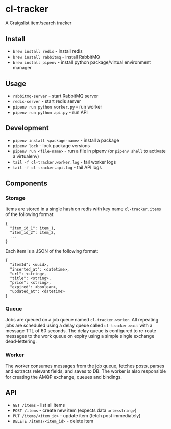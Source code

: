 # cl-tracker

A Craigslist item/search tracker

## Install

- `brew install redis` - install redis
- `brew install rabbitmq` - install RabbitMQ
- `brew install pipenv` - install python package/virtual environment manager

## Usage

- `rabbitmq-server` - start RabbitMQ server
- `redis-server` - start redis server
- `pipenv run python worker.py` - run worker
- `pipenv run python api.py` - run API

## Development

- `pipenv install <package-name>` - install a package
- `pipenv lock` - lock package versions
- `pipenv run <file-name>` - run a file in pipenv (or `pipenv shell` to activate a virtualenv)
- `tail -f cl-tracker.worker.log` - tail worker logs
- `tail -f cl-tracker.api.log` - tail API logs

## Components

### Storage

Items are stored in a single hash on redis with key name `cl-tracker.items` of the following format:

```
{
  "item_id_1": item_1,
  "item_id_2": item_2,
  ...
}
```

Each item is a JSON of the following format:

```
{
  "itemId": <uuid>,
  "inserted_at": <datetime>,
  "url": <string>,
  "title": <string>,
  "price": <string>,
  "expired": <boolean>,
  "updated_at": <datetime>
}
```

### Queue

Jobs are queued on a job queue named `cl-tracker.worker`. All repeating jobs are scheduled using a delay queue called `cl-tracker.wait` with a message TTL of 60 seconds. The delay queue is configured to re-route messages to the work queue on expiry using a simple single exchange dead-lettering.

### Worker

The worker consumes messages from the job queue, fetches posts, parses and extracts relevant fields, and saves to DB. The worker is also responsible for creating the AMQP exchange, queues and bindings.

## API

- `GET /items` - list all items
- `POST /items` - create new item (expects data `url=<string>`)
- `PUT /items/<item_id>` - update item (fetch post immediately)
- `DELETE /items/<item_id>` - delete item
